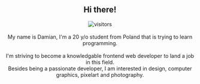 <h2 align="center">Hi there!</h2>


<p align="center">
  <img src="https://visitor-badge.glitch.me/badge?page_id=damian-chudziak808&right_color=violet" alt="visitors">
  <br>
  <br>
  My name is Damian, I'm a 20 y/o student from Poland that is trying to learn programming.
  <br>
  <br>
  I'm striving to become a knowledgable frontend web developer to land a job in this field.
  <br>
  Besides being a passionate developer, I am interested in design, computer graphics, pixelart and photography.
</p>
